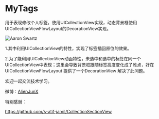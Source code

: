 # MyTags
用于表现修改个人标签，使用UICollectionView实现，动态背景框使用UICollectionViewFlowLayout的DecorationView实现。


![Aaron Swartz](https://github.com/alienjun/MyTags/blob/master/Sceenshots/screenshot1.gif)

1.其中利用UICollectionView的特性，实现了标签插回原位的效果。


2.为了能利用UICollectionView动画特性，未选中和选中的标签在同一个UICollectionView中表现；这里会导致背景框跟随标签高度变化成了难点，好在UICollectionViewFlowLayout 提供了一个DecorationView 解决了此问题。

欢迎一起交流技术学习。

微博：[AlienJunX](http://weibo.com/alienjunx)

特别感谢：

<https://github.com/s-atif-jamil/CollectionSectionView>
